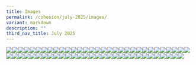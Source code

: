 ```yaml
---
title: Images
permalink: /cohesion/july-2025/images/
variant: markdown
description: ""
third_nav_title: July 2025
---
```

![](/images/Cohesion/July%202025/project_sama_rollouts_1.jpg)![](/images/Cohesion/July%202025/title_assistance_1.jpg)![](/images/Cohesion/July%202025/sama_sama_kv_1.gif)![](/images/Cohesion/July%202025/time_icon.png)![](/images/Cohesion/July%202025/title_11_free.png)![](/images/Cohesion/July%202025/title_assistance.jpg)![](/images/Cohesion/July%202025/title_catching_vibes.jpg)![](/images/Cohesion/July%202025/title_healthier_together.jpg)![](/images/Cohesion/July%202025/title_learning_neighbourhood.jpg)![](/images/Cohesion/July%202025/up.png)![](/images/Cohesion/July%202025/zaki.png)![](/images/Cohesion/July%202025/hlf_infographics_04.gif)![](/images/Cohesion/July%202025/hlf_infographics_05.gif)![](/images/Cohesion/July%202025/hlf_infographics_06.jpg)![](/images/Cohesion/July%202025/hlf_infographics_07.gif)![](/images/Cohesion/July%202025/hlf_infographics_08.jpg)![](/images/Cohesion/July%202025/learning_neighbourhood_kv.gif)![](/images/Cohesion/July%202025/learning_neighbourhood_kv_.gif)![](/images/Cohesion/July%202025/marker_icon.png)![](/images/Cohesion/July%202025/project_sama_rollouts.jpg)![](/images/Cohesion/July%202025/quote.png)![](/images/Cohesion/July%202025/quote_chan_kit.jpg)![](/images/Cohesion/July%202025/quote_cycling.jpg)![](/images/Cohesion/July%202025/quote_lam_weng.jpg)![](/images/Cohesion/July%202025/quote_mayor_alex.jpg)![](/images/Cohesion/July%202025/quote_raymond_yap.jpg)![](/images/Cohesion/July%202025/sg60_healthier_numbers.jpg)![](/images/Cohesion/July%202025/spotted1.gif)![](/images/Cohesion/July%202025/spotted2.png)![](/images/Cohesion/July%202025/hlf_infographics_02.gif)![](/images/Cohesion/July%202025/hlf_infographics_03.jpg)![](/images/Cohesion/July%202025/edm_kv_project_sama.jpg)![](/images/Cohesion/July%202025/edm_kv_learning.jpg)![](/images/Cohesion/July%202025/edm_kv_healthy_living.jpg)![](/images/Cohesion/July%202025/edm_kv_healthier.jpg)![](/images/Cohesion/July%202025/edm_kv_11.jpg)![](/images/Cohesion/July%202025/down.png)![](/images/Cohesion/July%202025/cycling_stats.jpg)![](/images/Cohesion/July%202025/calendar_icon.png)![](/images/Cohesion/July%202025/arrow.png)![](/images/Cohesion/July%202025/ae_bg_02.jpg)![](/images/Cohesion/July%202025/ae_bg_01.jpg)![](/images/Cohesion/July%202025/ae_bg.jpg)![](/images/Cohesion/July%202025/f11.jpg)![](/images/Cohesion/July%202025/f10.jpg)![](/images/Cohesion/July%202025/f5.jpg)![](/images/Cohesion/July%202025/f4.jpg)![](/images/Cohesion/July%202025/f3.jpg)![](/images/Cohesion/July%202025/f2.jpg)![](/images/Cohesion/July%202025/f1.jpg)![](/images/Cohesion/July%202025/edm_wu_3.jpg)![](/images/Cohesion/July%202025/edm_wu_2.jpg)![](/images/Cohesion/July%202025/edm_wu_1.jpg)![](/images/Cohesion/July%202025/hlf_infographics_01.jpg)![](/images/Cohesion/July%202025/healthy_living_kv.gif)![](/images/Cohesion/July%202025/healthier_together_kv.gif)![](/images/Cohesion/July%202025/feryani.png)![](/images/Cohesion/July%202025/f9.jpg)![](/images/Cohesion/July%202025/f8.jpg)![](/images/Cohesion/July%202025/f7.jpg)![](/images/Cohesion/July%202025/f6.jpg)